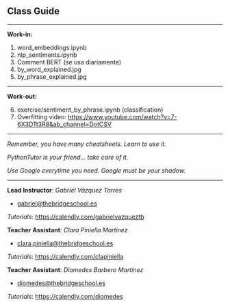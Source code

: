## **Class Guide**

---------

**Work-in:**

1. word_embeddings.ipynb
2. nlp_sentiments.ipynb
3. Comment BERT (se usa diariamente)
4. by_word_explained.jpg
5. by_phrase_explained.jpg

---------

**Work-out:**

6. exercise/sentiment_by_phrase.ipynb (classification)
7. Overfitting video: https://www.youtube.com/watch?v=7-6X3DTt3R8&ab_channel=DotCSV

---------

*Remember, you have many cheatsheets. Learn to use it.*

*PythonTutor is your friend... take care of it.*

*Use Google everytime you need. Google must be your shadow.*

---------

**Lead Instructor**: *Gabriel Vázquez Torres*

- gabriel@thebridgeschool.es

*Tutorials*: https://calendly.com/gabrielvazqueztb

**Teacher Assistant**: *Clara Piniella Martinez*

- clara.piniella@thebridgeschool.es

*Tutorials*: https://calendly.com/clapiniella

**Teacher Assistant**: *Diomedes Barbero Martinez*

- diomedes@thebridgeschool.es

*Tutorials*: https://calendly.com/diomedes